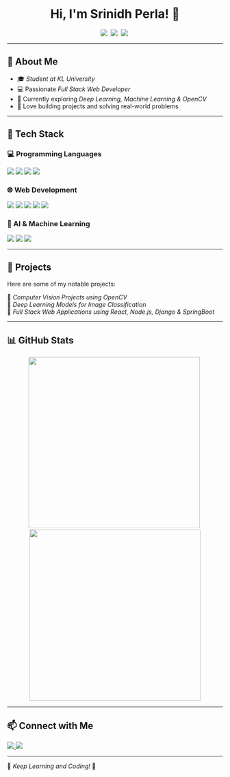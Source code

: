 <h1 align="center">Hi, I'm Srinidh Perla! 👋</h1>
<p align="center">
  <img src="https://img.shields.io/badge/FullStack-Web_Developer-blue?style=flat-square&logo=appveyor" />&nbsp
  <img src="https://img.shields.io/badge/Languages-C,C++,Python,HTML,CSS,JS-orange?style=flat-square" />&nbsp
  <img src="https://img.shields.io/badge/Currently_Learning-Deep_Learning,ML,CV2-green?style=flat-square" />&nbsp
</p>

---

## 🏢 About Me  
- 🎓 *Student at KL University*  
- 💻 Passionate *Full Stack Web Developer*  
- 🔬 Currently exploring *Deep Learning, Machine Learning & OpenCV*  
- 🚀 Love building projects and solving real-world problems  

---

## 🔧 Tech Stack  

### 💻 Programming Languages  
<p align="left">
  <img src="https://img.shields.io/badge/-C-blue?style=flat-square&logo=c" />
  <img src="https://img.shields.io/badge/-C++-00599C?style=flat-square&logo=c%2B%2B" />
  <img src="https://img.shields.io/badge/-Python-FFD43B?style=flat-square&logo=python&logoColor=blue" />
  <img src="https://img.shields.io/badge/-Java-007396?style=flat-square&logo=java&logoColor=white" />
</p>

### 🌐 Web Development  
<p align="left">
  <img src="https://img.shields.io/badge/-HTML5-E34F26?style=flat-square&logo=html5&logoColor=white" />
  <img src="https://img.shields.io/badge/-CSS3-1572B6?style=flat-square&logo=css3" />
  <img src="https://img.shields.io/badge/-JavaScript-F7DF1E?style=flat-square&logo=javascript&logoColor=black" />
  <img src="https://img.shields.io/badge/-Django-092E20?style=flat-square&logo=django&logoColor=white" />
  <img src="https://img.shields.io/badge/-Spring%20Boot-6DB33F?style=flat-square&logo=spring-boot&logoColor=white" />
</p>

### 🤖 AI & Machine Learning  
<p align="left">
  <img src="https://img.shields.io/badge/-TensorFlow-FF6F00?style=flat-square&logo=tensorflow" />
  <img src="https://img.shields.io/badge/-OpenCV-5C3EE8?style=flat-square&logo=opencv" />
  <img src="https://img.shields.io/badge/-Scikit_Learn-F7931E?style=flat-square&logo=scikitlearn" />
</p>

---

## 🚀 Projects  
Here are some of my notable projects:  

📌 *Computer Vision Projects using OpenCV*  
📌 *Deep Learning Models for Image Classification*  
📌 *Full Stack Web Applications using React, Node.js, Django & SpringBoot*  

---

## 📊 GitHub Stats  
<p align="center">
  <img src="https://github-readme-stats.vercel.app/api?username=srinidhperla&show_icons=true&theme=radical" width="400" />&nbsp
  <img src="https://github-readme-streak-stats.herokuapp.com/?user=srinidhperla&theme=dark" width="400" />
</p>

---

## 📫 Connect with Me  
<p align="left">
  <a href="https://www.linkedin.com/in/srinidhperla/" target="_blank">
    <img src="https://img.shields.io/badge/LinkedIn-SrinidhPerla-blue?style=flat-square&logo=linkedin" />
  </a>
  <a href="https://github.com/srinidhperla" target="_blank">
    <img src="https://img.shields.io/badge/GitHub-SrinidhPerla-lightgrey?style=flat-square&logo=github" />
  </a>
</p>

---

🚀 *Keep Learning and Coding!* 🚀
